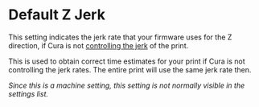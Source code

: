 Default Z Jerk
====
This setting indicates the jerk rate that your firmware uses for the Z direction, if Cura is not [controlling the jerk](../speed/jerk_enabled.md) of the print.

This is used to obtain correct time estimates for your print if Cura is not controlling the jerk rates. The entire print will use the same jerk rate then.

*Since this is a machine setting, this setting is not normally visible in the settings list.*